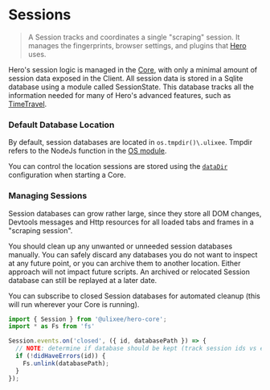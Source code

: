 # Sessions

> A Session tracks and coordinates a single "scraping" session. It manages the fingerprints, browser settings, and plugins that [Hero](/docs/hero/basic-client/hero) uses.

Hero's session logic is managed in the [Core](/docs/hero/advanced-concepts/client-vs-core), with only a minimal amount of session data exposed in the Client. All session data is stored in a Sqlite database using a module called SessionState. This database tracks all the information needed for many of Hero's advanced features, such as [TimeTravel](/docs/hero/advanced-client/timetravel).

### Default Database Location

By default, session databases are located in `os.tmpdir()\.ulixee`. Tmpdir refers to the NodeJs function in the [OS module](https://nodejs.org/api/os.html#os_os_tmpdir).

You can control the location sessions are stored using the [`dataDir`](/docs/hero/overview/configuration#data-dir) configuration when starting a Core.

### Managing Sessions

Session databases can grow rather large, since they store all DOM changes, Devtools messages and Http resources for all loaded tabs and frames in a "scraping session".

You should clean up any unwanted or unneeded session databases manually. You can safely discard any databases you do not want to inspect at any future point, or you can archive them to another location. Either approach will not impact future scripts. An archived or relocated Session database can still be replayed at a later date. 

You can subscribe to closed Session databases for automated cleanup (this will run wherever your Core is running).

```js
import { Session } from '@ulixee/hero-core';
import * as Fs from 'fs'

Session.events.on('closed', ({ id, databasePath }) => {
  // NOTE: determine if database should be kept (track session ids vs errors on your own)
  if (!didHaveErrors(id)) {
    Fs.unlink(databasePath);
  }
});
```
